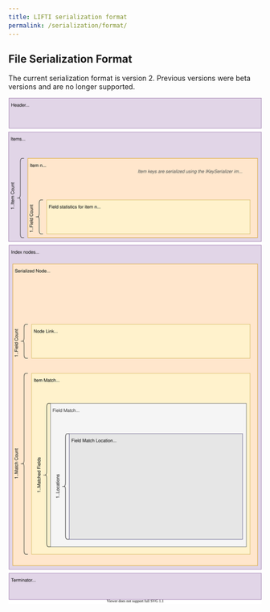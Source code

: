 ```yaml
---
title: LIFTI serialization format
permalink: /serialization/format/
---
```


## File Serialization Format

The current serialization format is version 2. Previous versions were beta versions and are no longer supported.

<img src="./v2-serialization.svg">